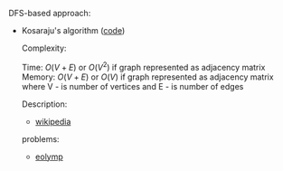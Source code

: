 DFS-based approach:
* Kosaraju's algorithm ([code](include/strongly_connected_components.hpp))

    Complexity:
    
    Time: $O(V + E)$ or $O(V^2$) if graph represented as adjacency matrix
    Memory: $O(V + E)$ or $O(V)$ if graph represented as adjacency matrix
        where V - is number of vertices and E - is number of edges

    Description:

    * [wikipedia](https://en.wikipedia.org/wiki/Kosaraju%27s_algorithm)

    problems:

    * [eolymp](https://www.eolymp.com/ru/problems/2403)
